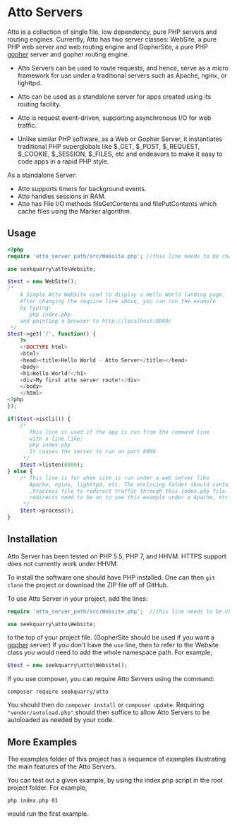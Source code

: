 Atto Servers
===============
Atto is a collection of single file, low dependency, pure PHP servers and
routing engines. Currently, Atto has two server classes: WebSite, a pure PHP
web server and web routing engine and GopherSite, a pure PHP [gopher](
https://en.wikipedia.org/wiki/Gopher_%28protocol%29) server
and gopher routing engine.

 * Atto Servers can be used to route requests, and hence, serve as a micro
 framework for use under a traditional servers such as Apache, nginx,
 or lighttpd.

 * Atto can be used as a standalone server for apps
 created using its routing facility.

 * Atto is request event-driven, supporting
 asynchronous I/O for web traffic.

 * Unlike similar PHP software, as a Web or Gopher Server, it instantiates
traditional PHP superglobals like $_GET, $_POST, $_REQUEST, $_COOKIE, $_SESSION,
 $_FILES, etc and endeavors to make it easy to code apps in a rapid PHP style.

As a standalone Server:

 * Atto supports timers for background events.
 * Atto handles sessions in RAM.
 * Atto has File I/O methods fileGetContents and filePutContents which cache
   files using the Marker algorithm.

Usage
-----------

```php
<?php
require 'atto_server_path/src/Website.php'; //this line needs to be changed

use seekquarry\atto\Website;

$test = new WebSite();
/*
    A Simple Atto WebSite used to display a Hello World landing page.
    After changing the require line above, you can run the example
    by typing:
       php index.php
    and pointing a browser to http://localhost:8080/
 */
$test->get('/', function() {
    ?>
    <!DOCTYPE html>
    <html>
    <head><title>Hello World - Atto Server</title></head>
    <body>
    <h1>Hello World!</h1>
    <div>My first atto server route!</div>
    </body>
    </html>
<?php
});

if($test->isCli()) {
    /*
       This line is used if the app is run from the command line
       with a line like:
       php index.php
       It causes the server to run on port 8080
     */
    $test->listen(8080);
} else {
    /* This line is for when site is run under a web server like
       Apache, nginx, lighttpd, etc. The enclosing folder should contain an
       .htaccess file to redirect traffic through this index.php file. So
       redirects need to be on to use this example under a Apache, etc.
     */
    $test->process();
}
```

Installation
------------

Atto Server has been tested on PHP 5.5, PHP 7, and HHVM. HTTPS support does
not currently work under HHVM.

To install the software one should have PHP installed. One can then
``git clone`` the project or download the ZIP file off of GitHub.

To use Atto Server in your project, add the lines:
```php
require 'atto_server_path/src/Website.php';  //this line needs to be changed

use seekquarry\atto\Website;
```
to the top of your project file. (GopherSite should be used if you want a
[gopher](https://en.wikipedia.org/wiki/Gopher_%28protocol%29) server) If you
don't have the ``use`` line, then to
refer to the Website class you would need to add the whole namespace path.
For example,
```php
$test = new seekquarry\atto\Website();
```

If you use composer, you can require Atto Servers using the command:
```
composer require seekquarry/atto
```
You should then do ``composer install`` or ``composer update``.
Requiring ``"vendor/autoload.php"`` should then suffice to allow
Atto Servers to be autoloaded as needed by your code.

More Examples
-------------

The examples folder of this project has a sequence of examples illustrating
the main features of the Atto Servers.

You can test out a given example, by using the index.php script in the root
project folder. For example,
```
php index.php 01
```
would run the first example.

